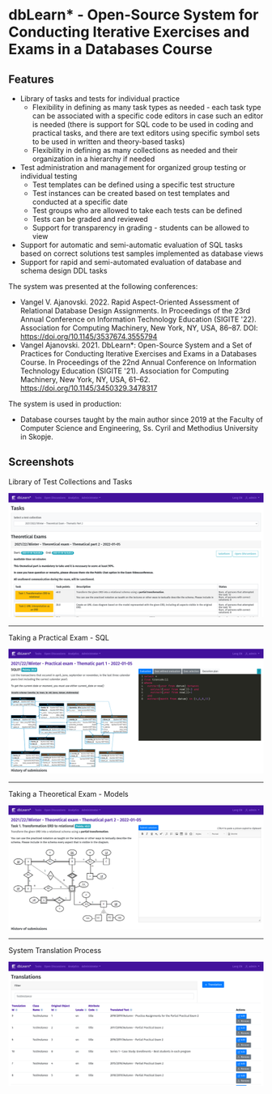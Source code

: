 # dbLearn* - Open-Source System for Conducting Iterative Exercises and Exams in a Databases Course

## Features

- Library of tasks and tests for individual practice
  * Flexibility in defining as many task types as needed - each task type can be associated with a specific code editors in case such an editor is needed (there is support for SQL code to be used in coding and practical tasks, and there are text editors using specific symbol sets to be used in written and theory-based tasks)
  * Flexibility in defining as many collections as needed and their organization in a hierarchy if needed
- Test administration and management for organized group testing or individual testing
  * Test templates can be defined using a specific test structure
  * Test instances can be created based on test templates and conducted at a specific date
  * Test groups who are allowed to take each tests can be defined
  * Tests can be graded and reviewed
  * Support for transparency in grading - students can be allowed to view 
- Support for automatic and semi-automatic evaluation of SQL tasks based on correct solutions test samples implemented as database views
- Support for rapid and semi-automated evaluation of database and schema design DDL tasks

The system was presented at the following conferences:
- Vangel V. Ajanovski. 2022. Rapid Aspect-Oriented Assessment of Relational Database Design Assignments. In Proceedings of the 23rd Annual Conference on Information Technology Education (SIGITE '22). Association for Computing Machinery, New York, NY, USA, 86–87. DOI: https://doi.org/10.1145/3537674.3555794
- Vangel Ajanovski. 2021. DbLearn*: Open-Source System and a Set of Practices for Conducting Iterative Exercises and Exams in a Databases Course. In Proceedings of the 22nd Annual Conference on Information Technology Education (SIGITE '21). Association for Computing Machinery, New York, NY, USA, 61–62. https://doi.org/10.1145/3450329.3478317

The system is used in production:
- Database courses taught by the main author since 2019 at the Faculty of Computer Science and Engineering, Ss. Cyril and Methodius University in Skopje.

## Screenshots

Library of Test Collections and Tasks

![Image](https://github.com/ajanovski/dbLearnStar/raw/main/dbLearnStar-presentations/screenShots/LibraryOfTestCollectionsAndTasks.png)

---

Taking a Practical Exam - SQL

![Image](https://github.com/ajanovski/dbLearnStar/raw/main/dbLearnStar-presentations/screenShots/TakingAPracticalExam-WorkingOnAQueryTask.png)

---

Taking a Theoretical Exam - Models

![Image](https://github.com/ajanovski/dbLearnStar/raw/main/dbLearnStar-presentations/screenShots/TakingATheoreticalExam-WorkingOnATask.png)

---

System Translation Process

![Image](https://github.com/ajanovski/dbLearnStar/raw/main/dbLearnStar-presentations/screenShots/TranslationProcess.png)

